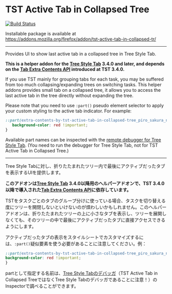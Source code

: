 # TST Active Tab in Collapsed Tree

[![Build Status](https://travis-ci.org/piroor/tst-active-tab-in-collapsed-tree.svg?branch=trunk)](https://travis-ci.org/piroor/tst-active-tab-in-collapsed-tree)

Installable package is available at https://addons.mozilla.org/firefox/addon/tst-active-tab-in-collapsed-tr/

----

Provides UI to show last active tab in a collapsed tree in Tree Style Tab.

<strong>This is a helper addon for the <a href="https://addons.mozilla.org/firefox/addon/tree-style-tab/">Tree Style Tab</a> 3.4.0 and later, and depends on the <a href="https://github.com/piroor/treestyletab/wiki/Tab-Extra-Contents-API">Tab Extra Contents API</a> introduced at TST 3.4.0.</strong>

If you use TST mainly for grouping tabs for each task, you may be suffered from too much collapsing/expanding trees on switching tasks. This helper addons provides small tab on a collapsed tree, it allows you to access the last active tab in the tree directly without expanding the tree.

Please note that you need to use `:part()` pseudo element selector to apply your custom styling to the active tab indicator. For example:

```css
::part(extra-contents-by-tst-active-tab-in-collapsed-tree_piro_sakura_ne_jp tab) {
   background-color: red !important;
}
```

Available part names can be inspected with the [remote debugger for Tree Style Tab](https://github.com/piroor/treestyletab/wiki/How-to-inspect-tree-of-tabs#how-to-inspect-the-sidebar). (You need to run the debugger for Tree Style Tab, not for TST Active Tab in Collapsed Tree.)

----

Tree Style Tabに対し、折りたたまれたツリー内で最後にアクティブだったタブを表示するUIを提供します。

<strong>このアドオンは<a href="https://addons.mozilla.org/firefox/addon/tree-style-tab/">Tree Style Tab</a> 3.4.0以降用のヘルパーアドオンで、TST 3.4.0以降で導入された<a href="https://github.com/piroor/treestyletab/wiki/Tab-Extra-Contents-API">Tab Extra Contents API</a>に依存しています。</strong>

TSTをタスクごとのタブのグループ分けに使っている場合、タスクを切り替える度にツリーを開閉しないといけないのが煩わしいかもしれません。このヘルパーアドオンは、折りたたまれたツリーの上に小さなタブを表示し、ツリーを展開しなくても、そのツリーの中で最後にアクティブだったタブに直接アクセスできるようにします。

アクティブだったタブの表示をスタイルシートでカスタマイズするには、`:part()`疑似要素を使う必要があることに注意してください。例：

```css
::part(extra-contents-by-tst-active-tab-in-collapsed-tree_piro_sakura_ne_jp tab) {
background-color: red !important;
}
```

partとして指定する名前は、[Tree Style Tabのデバッガ](https://github.com/piroor/treestyletab/wiki/How-to-inspect-tree-of-tabs#how-to-inspect-the-sidebar)（TST Active Tab in Collapsed TreeではなくTree Style Tabのデバッガであることに注意！）のInspectorで調べることができます。
